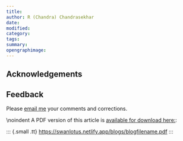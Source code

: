 ```yaml
---
title:
author: R (Chandra) Chandrasekhar
date:
modified:
category:
tags:
summary:
opengraphimage:
---
```




## Acknowledgements


## Feedback

Please [email me](mailto:feedback.swanlotus@gmail.com) your comments and
corrections.

\noindent A PDF version of this article is [available for download here:]({attach}./blogfilename.pdf):

::: {.small .tt}
<https://swanlotus.netlify.app/blogs/blogfilename.pdf>
:::
